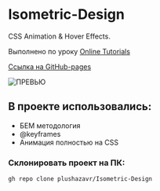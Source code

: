 # Isometric-Design
CSS Animation &amp; Hover Effects.

Выполнено по уроку [Online Tutorials](https://youtu.be/j1Wr-jiodpo)

[Ссылка на GitHub-pages](https://plushazavr.github.io/Isometric-Design/)

![ПРЕВЬЮ](https://github.com/plushazavr/IMG/blob/5d3cafda676820ffaa547a744a055983cd70e5fe/isometric.gif)

## В проекте использовались: 
* БЕМ методология
* @keyframes
* Анимация полностью на CSS

### Склонировать проект на ПК:
    gh repo clone plushazavr/Isometric-Design
